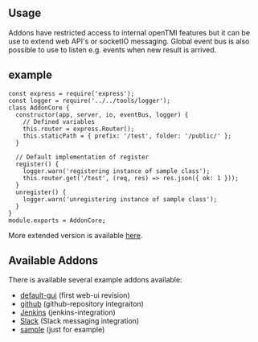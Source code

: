 ## Usage

Addons have restricted access to internal openTMI features but it can be use
to extend web API's or socketIO messaging. Global event bus is also possible
to use to listen e.g. events when new result is arrived.

## example

```
const express = require('express');
const logger = require('../../tools/logger');
class AddonCore {
  constructor(app, server, io, eventBus, logger) {
    // Defined variables
    this.router = express.Router();
    this.staticPath = { prefix: '/test', folder: '/public/' };
  }

  // Default implementation of register
  register() {
    logger.warn('registering instance of sample class');
    this.router.get('/test', (req, res) => res.json({ ok: 1 }));
  }
  unregister() {
    logger.warn('unregistering instance of sample class');
  }
}
module.exports = AddonCore;
```
More extended version is available [here](../app/addons/sample).

## Available Addons

There is available several example addons available:
* [default-gui](https://github.com/opentmi/opentmi-default-gui) (first web-ui revision)
* [github](https://github.com/opentmi/opentmi-github) (github-repository integraiton)
* [Jenkins](https://github.com/opentmi/opentmi-jenkins) (jenkins-integration)
* [Slack](https://github.com/opentmi/opentmi-slack) (Slack messaging integration)
* [sample](../app/addons/sample) (just for example)
